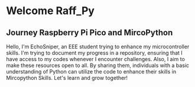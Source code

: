 # Welcome Raff_Py 
## Journey Raspberry Pi Pico and MircoPython 

Hello, I'm EchoSniper, an EEE student trying to enhance my microcontroller skills. 
I'm trying to document my progress in a repository, ensuring that I have access to my codes whenever I encounter challenges. 
Also, I aim to make these resources open to all.
By sharing them, individuals with a basic understanding of Python can utilize the code to enhance their skills in Mircopython Skills.
Let's learn and grow together!
